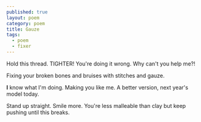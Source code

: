 ```yaml
---
published: true
layout: poem
category: poem
title: Gauze
tags: 
  - poem
  - fixer
---
```



Hold this thread.
TIGHTER!
You're doing it
wrong.
Why can't you help
me?!

Fixing your broken bones
and bruises
with stitches
and gauze.

**I** know what I'm doing.
Making you
like me.
A better version,
next year's model 
today.

Stand up straight.
Smile
more.
You're less malleable 
than clay
but keep
pushing
until this
breaks.
